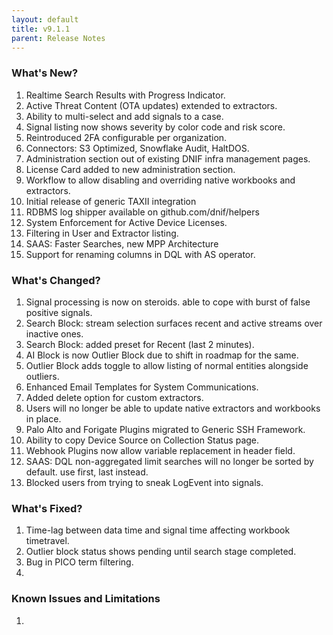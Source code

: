 ```yaml
---
layout: default
title: v9.1.1
parent: Release Notes
---
```


### What's New?
1. Realtime Search Results with Progress Indicator.
2. Active Threat Content (OTA updates) extended to extractors.
3. Ability to multi-select and add signals to a case.
4. Signal listing now shows severity by color code and risk score.
5. Reintroduced 2FA configurable per organization.
6. Connectors: S3 Optimized, Snowflake Audit, HaltDOS.
7. Administration section out of existing DNIF infra management pages.
8. License Card added to new administration section.
9. Workflow to allow disabling and overriding native workbooks and extractors.
10. Initial release of generic TAXII integration
11. RDBMS log shipper available on github.com/dnif/helpers
12. System Enforcement for Active Device Licenses.
13. Filtering in User and Extractor listing.
14. SAAS: Faster Searches, new MPP Architecture
15. Support for renaming columns in DQL with AS operator.

### What's Changed?
1. Signal processing is now on steroids. able to cope with burst of false positive signals.
2. Search Block: stream selection surfaces recent and active streams over inactive ones.
3. Search Block: added preset for Recent (last 2 minutes).
4. AI Block is now Outlier Block due to shift in roadmap for the same.
5. Outlier Block adds toggle to allow listing of normal entities alongside outliers.
6. Enhanced Email Templates for System Communications.
7. Added delete option for custom extractors.
8. Users will no longer be able to update native extractors and workbooks in place.
9. Palo Alto and Forigate Plugins migrated to Generic SSH Framework.
10. Ability to copy Device Source on Collection Status page.
11. Webhook Plugins now allow variable replacement in header field.
12. SAAS: DQL non-aggregated limit searches will no longer be sorted by default. use first, last instead.
13. Blocked users from trying to sneak LogEvent into signals.

### What's Fixed?
1. Time-lag between data time and signal time affecting workbook timetravel.
2. Outlier block status shows pending until search stage completed.
3. Bug in PICO term filtering.
4. 

### Known Issues and Limitations
1. 
